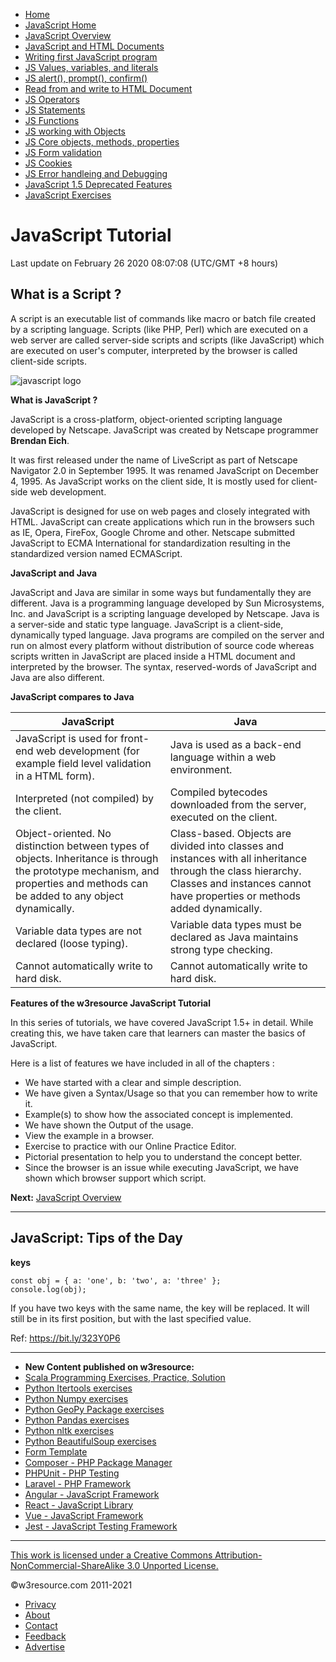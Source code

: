  


- [Home](/index.php)
- [JavaScript Home](/javascript/javascript.php)
- [JavaScript Overview](/javascript/introduction/what-can-we-do-with-javascript.php)
- [JavaScript and HTML Documents](/javascript/introduction/html-documents.php)
- [Writing first JavaScript program](/javascript/introduction/javascript-syntax-comments.php)
- [JS Values, variables, and literals](/javascript/variables-literals/variables-datatype.php)
- [JS alert(), prompt(), confirm()](/javascript/alert-prompt-confirm.php)
- [Read from and write to HTML Document](/javascript/HTML-write-read/read-from-and-write-to-HTML-document.php)
- [JS Operators](/javascript/operators/arithmetic-addition-subtraction-multiplication-division.php)
- [JS Statements](/javascript/statements/block.php)
- [JS Functions](/javascript/functions/javascript-function.php)
- [JS working with Objects](/javascript/object-property-method/working-with-objects.php)
- [JS Core objects, methods, properties](/javascript/object-property-method/core-object.php)
- [JS Form validation](/javascript/form/javascript-form-validation.php)
- [JS Cookies](/javascript/cookies/introduction-cookies.php)
- [JS Error handleing and Debugging](/web-development-tools/debug-JavaScript-with-Firebug.php)
- [JavaScript 1.5 Deprecated Features](/javascript/deprecated-and-new-features/javascript-15-deprecated-features.php)
- [JavaScript Exercises](/javascript-exercises/)

# JavaScript Tutorial

Last update on February 26 2020 08:07:08 (UTC/GMT +8 hours)

<span class="underline"></span>

<span class="underline"></span>

## What is a Script ?

A script is an executable list of commands like macro or batch file created by a scripting language. Scripts (like PHP, Perl) which are executed on a web server are called server-side scripts and scripts (like JavaScript) which are executed on user's computer, interpreted by the browser is called client-side scripts.

![javascript logo](https://www.w3resource.com/w3r_images/javascript-logo.png)

**What is JavaScript ?**

JavaScript is a cross-platform, object-oriented scripting language developed by Netscape. JavaScript was created by Netscape programmer **Brendan Eich**.

It was first released under the name of LiveScript as part of Netscape Navigator 2.0 in September 1995. It was renamed JavaScript on December 4, 1995. As JavaScript works on the client side, It is mostly used for client-side web development.

JavaScript is designed for use on web pages and closely integrated with HTML. JavaScript can create applications which run in the browsers such as IE, Opera, FireFox, Google Chrome and other. Netscape submitted JavaScript to ECMA International for standardization resulting in the standardized version named ECMAScript.

**JavaScript and Java**

JavaScript and Java are similar in some ways but fundamentally they are different. Java is a programming language developed by Sun Microsystems, Inc. and JavaScript is a scripting language developed by Netscape. Java is a server-side and static type language. JavaScript is a client-side, dynamically typed language. Java programs are compiled on the server and run on almost every platform without distribution of source code whereas scripts written in JavaScript are placed inside a HTML document and interpreted by the browser. The syntax, reserved-words of JavaScript and Java are also different.

**JavaScript compares to Java**

<table><thead><tr class="header"><th><strong>JavaScript</strong></th><th><strong>Java</strong></th></tr></thead><tbody><tr class="odd"><td>JavaScript is used for front-end web development (for example field level validation in a HTML form).</td><td>Java is used as a back-end language within a web environment.</td></tr><tr class="even"><td>Interpreted (not compiled) by the client.</td><td>Compiled bytecodes downloaded from the server, executed on the client.</td></tr><tr class="odd"><td>Object-oriented. No distinction between types of objects. Inheritance is through the prototype mechanism, and properties and methods can be added to any object dynamically.</td><td>Class-based. Objects are divided into classes and instances with all inheritance through the class hierarchy. Classes and instances cannot have properties or methods added dynamically.</td></tr><tr class="even"><td>Variable data types are not declared (loose typing).</td><td>Variable data types must be declared as Java maintains strong type checking.</td></tr><tr class="odd"><td>Cannot automatically write to hard disk.</td><td>Cannot automatically write to hard disk.</td></tr></tbody></table>

**Features of the w3resource JavaScript Tutorial**

In this series of tutorials, we have covered JavaScript 1.5+ in detail. While creating this, we have taken care that learners can master the basics of JavaScript.

Here is a list of features we have included in all of the chapters :

- We have started with a clear and simple description.
- We have given a Syntax/Usage so that you can remember how to write it.
- Example(s) to show how the associated concept is implemented.
- We have shown the Output of the usage.
- View the example in a browser.
- Exercise to practice with our Online Practice Editor.
- Pictorial presentation to help you to understand the concept better.
- Since the browser is an issue while executing JavaScript, we have shown which browser support which script.

**Next:** [JavaScript Overview](https://www.w3resource.com/javascript/introduction/what-can-we-do-with-javascript.php)

---

<span class="underline"></span>

## JavaScript: Tips of the Day

**keys**

    const obj = { a: 'one', b: 'two', a: 'three' };
    console.log(obj);

If you have two keys with the same name, the key will be replaced. It will still be in its first position, but with the last specified value.

Ref: https://bit.ly/323Y0P6

---

- **New Content published on w3resource:**
- [Scala Programming Exercises, Practice, Solution](https://www.w3resource.com/scala-exercises/index.php)
- [Python Itertools exercises](https://www.w3resource.com/python-exercises/itertools/index.php)
- [Python Numpy exercises](https://www.w3resource.com/python-exercises/numpy/index.php)
- [Python GeoPy Package exercises](https://www.w3resource.com/python-exercises/geopy/index.php)
- [Python Pandas exercises](https://www.w3resource.com/python-exercises/pandas/index.php)
- [Python nltk exercises](https://www.w3resource.com/python-exercises/nltk/index.php)
- [Python BeautifulSoup exercises](https://www.w3resource.com/python-exercises/BeautifulSoup/index.php)
- [Form Template](https://www.w3resource.com/form-template/)
- [Composer - PHP Package Manager](https://www.w3resource.com/php/composer/a-gentle-introduction-to-composer.php)
- [PHPUnit - PHP Testing](https://www.w3resource.com/php/PHPUnit/a-gentle-introduction-to-unit-test-and-testing.php)
- [Laravel - PHP Framework](https://www.w3resource.com/laravel/laravel-tutorial.php)
- [Angular - JavaScript Framework](https://www.w3resource.com/angular/getting-started-with-angular.php)
- [React - JavaScript Library](https://www.w3resource.com/react/react-js-overview.php)
- [Vue - JavaScript Framework](https://www.w3resource.com/vue/installation.php)
- [Jest - JavaScript Testing Framework](https://www.w3resource.com/jest/jest-getting-started.php)

---

<span class="underline"></span>

<span class="underline"></span>

<span class="underline"></span>

[This work is licensed under a Creative Commons Attribution-NonCommercial-ShareAlike 3.0 Unported License.](https://creativecommons.org/licenses/by-nc-sa/3.0/deed.en_US)

©w3resource.com 2011-2021

- [Privacy](https://www.w3resource.com/privacy.php)
- [About](https://www.w3resource.com/about.php)
- [Contact](https://www.w3resource.com/contact.php)
- [Feedback](https://www.w3resource.com/feedback.php)
- [Advertise](https://www.w3resource.com/advertise.php)
